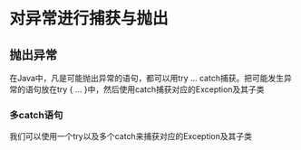 # 对异常进行捕获与抛出

## 抛出异常
在Java中，凡是可能抛出异常的语句，都可以用try ... catch捕获。把可能发生异常的语句放在try { ... }中，然后使用catch捕获对应的Exception及其子类    

### 多catch语句 
我们可以使用一个try以及多个catch来捕获对应的Exception及其子类   